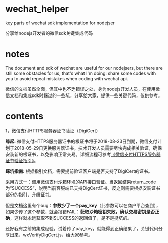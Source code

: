 # wechat_helper
key parts of wechat sdk implementation for nodejser

分享给nodejs开发者的微信sdk关键集成代码

# notes
The document and sdk of wechat are useful for our nodejsers, but there are still some obstacles for us, that's what I'm doing: share some codes with you to avoid repeat mistakes when coding with wechat api.

微信的文档虽然全面，但其中也不乏错误之处，身为nodejs开发人员，在使用微信文档和集成sdk时踩过的一些坑，分享给大家，提供一些关键代码，仅供参考。

# contents
1，微信支付HTTPS服务器证书验证（DigiCert）

**缘起:** 微信支付HTTPS服务器证书的根证书将于2018-08-23日到期，微信支付计划于2018-05-29日更换服务器证书。技术开发人员需要尽快完成相关验证，确保安装新的根证书，以免影响正常交易。详细流程可参考[《微信支付HTTPS服务器证书验证指引》](https://pay.weixin.qq.com/wiki/doc/api/micropay.php?chapter=23_4)。

**踩坑指南:** 根据指引文档，需要提前验证客户端是否支持了DigiCert的证书。

采用方式一：调用微信支付沙箱环境的API接口验证。当返回结果return_code为“SUCCESS”，说明当前客服端已支持DigCert证书，反之则需要根据安装证书部分的指引，升级证书。

但是文档这里有个bug：**参数少了一个pay_key**（此参数可以在商户平台查到），如果少传了这个参数，就会报错FAIL：**获取沙箱密钥失败，确认交易密钥是否正确**，这样就永远获取不到SUCCESS的返回值了，是不是挺坑的。

还好我有之前的集成经验，试着传了pay_key，就能得到正确结果了，关键代码分享出来，wxVerifyDigCert.js，给大家参考。
